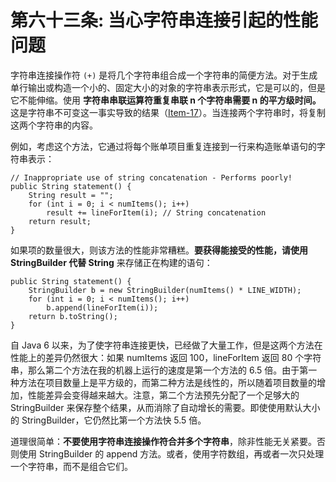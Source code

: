 # 第六十三条: 当心字符串连接引起的性能问题

字符串连接操作符 `(+)` 是将几个字符串组合成一个字符串的简便方法。对于生成单行输出或构造一个小的、固定大小的对象的字符串表示形式，它是可以的，但是它不能伸缩。使用 **字符串串联运算符重复串联 n 个字符串需要 n 的平方级时间。** 这是字符串不可变这一事实导致的结果（[Item-17](../Chapter-4/Chapter-4-Item-17-Minimize-mutability)）。当连接两个字符串时，将复制这两个字符串的内容。

例如，考虑这个方法，它通过将每个账单项目重复连接到一行来构造账单语句的字符串表示：

```
// Inappropriate use of string concatenation - Performs poorly!
public String statement() {
    String result = "";
    for (int i = 0; i < numItems(); i++)
        result += lineForItem(i); // String concatenation
    return result;
}
```

如果项的数量很大，则该方法的性能非常糟糕。**要获得能接受的性能，请使用 StringBuilder 代替 String** 来存储正在构建的语句：

```
public String statement() {
    StringBuilder b = new StringBuilder(numItems() * LINE_WIDTH);
    for (int i = 0; i < numItems(); i++)
        b.append(lineForItem(i));
    return b.toString();
}
```

自 Java 6 以来，为了使字符串连接更快，已经做了大量工作，但是这两个方法在性能上的差异仍然很大：如果 numItems 返回 100，lineForItem 返回 80 个字符串，那么第二个方法在我的机器上运行的速度是第一个方法的 6.5 倍。由于第一种方法在项目数量上是平方级的，而第二种方法是线性的，所以随着项目数量的增加，性能差异会变得越来越大。注意，第二个方法预先分配了一个足够大的 StringBuilder 来保存整个结果，从而消除了自动增长的需要。即使使用默认大小的 StringBuilder，它仍然比第一个方法快 5.5 倍。

道理很简单：**不要使用字符串连接操作符合并多个字符串**，除非性能无关紧要。否则使用 StringBuilder 的 append 方法。或者，使用字符数组，再或者一次只处理一个字符串，而不是组合它们。
